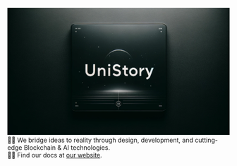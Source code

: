 ![Unistory header Image](https://github.com/Neca-development/.github/blob/main/Header_image.png)  
🙋‍♀️ We bridge ideas to reality through design, development, and cutting-edge Blockchain & AI technologies.  
👩‍💻 Find our docs at [our website](https://unistory.app/en/).
